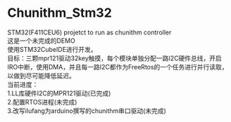 # Chunithm_Stm32
STM32(F411CEU6) projetct to run as chunithm controller  
这是一个未完成的DEMO  
使用STM32CubeIDE进行开发。  
目标：三颗mpr121驱动32key触摸，每个模块单独分配一路I2C硬件总线，开启IRO中断，使用DMA，并且每一路I2C都作为FreeRtos的一个任务进行并行读取，以做到尽可能降低延迟。  
当前进度：  
1.LL库硬件I2C的MPR121驱动(已完成)  
2.配置RTOS进程(未完成)  
3.改写ilufang为arduino撰写的chunithm串口驱动(未完成)  
